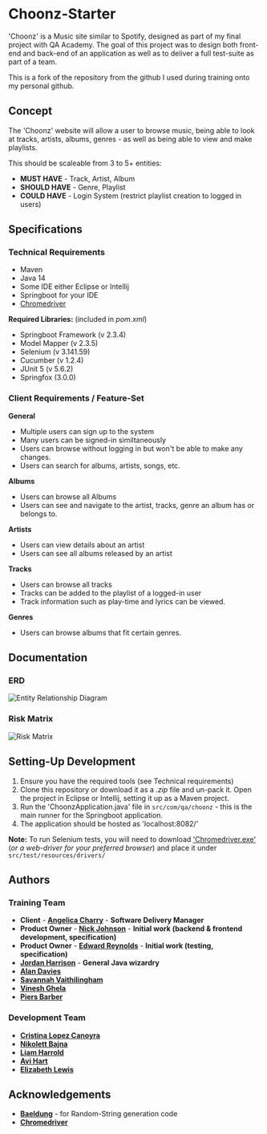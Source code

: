 # Choonz-Starter

'Choonz' is a Music site similar to Spotify, designed as part of my final project with QA Academy.
The goal of this project was to design both front-end and back-end of an application as well as to deliver a full test-suite as part of a team.

This is a fork of the repository from the github I used during training onto my personal github.

## Concept

The 'Choonz' website will allow a user to browse music, being able to look at tracks, artists, albums, genres - as well as being able to view and make playlists.

This should be scaleable from 3 to 5+ entities:

- **MUST HAVE** - Track, Artist, Album
- **SHOULD HAVE** - Genre, Playlist
- **COULD HAVE** - Login System (restrict playlist creation to logged in users)

## Specifications
### Technical Requirements
- Maven
- Java 14
- Some IDE either Eclipse or Intellij
- Springboot for your IDE
- [Chromedriver](https://chromedriver.chromium.org/)

**Required Libraries:** (included in *pom.xml*)
- Springboot Framework (v 2.3.4)
- Model Mapper (v 2.3.5)
- Selenium (v 3.141.59)
- Cucumber (v 1.2.4)
- JUnit 5 (v 5.6.2)
- Springfox (3.0.0)

### Client Requirements / Feature-Set
**General**
- Multiple users can sign up to the system
- Many users can be signed-in similtaneously
- Users can browse without logging in but won't be able to make any changes.
- Users can search for albums, artists, songs, etc.  
  
**Albums**
- Users can browse all Albums
- Users can see and navigate to the artist, tracks, genre an album has or belongs to.

**Artists**
- Users can view details about an artist
- Users can see all albums released by an artist

**Tracks**
- Users can browse all tracks
- Tracks can be added to the playlist of a logged-in user
- Track information such as play-time and lyrics can be viewed.

**Genres**
- Users can browse albums that fit certain genres.

## Documentation
### ERD

![Entity Relationship Diagram](documentation/ERD.png)

### Risk Matrix

![Risk Matrix](documentation/RISK-MATRIX.png)

## Setting-Up Development
1. Ensure you have the required tools (see Technical requirements)
2. Clone this repository or download it as a *.zip* file and un-pack it. Open the project in Eclipse or Intellij, setting it up as a Maven project.
3. Run the 'ChoonzApplication.java' file in `src/com/qa/choonz` - this is the main runner for the Springboot application.
4. The application should be hosted as 'localhost:8082/'
  
**Note:** To run Selenium tests, you will need to download ['Chromedriver.exe'](https://chromedriver.chromium.org/downloads) (*or a web-driver for your preferred browser*) and place it under `src/test/resources/drivers/`  

## Authors

### Training Team

- **Client** - [**Angelica Charry**](https://github.com/acharry) - **Software Delivery Manager**
- **Product Owner** - [**Nick Johnson**](https://github.com/nickrstewarttds) - **Initial work (backend & frontend development, specification)**
- **Product Owner** - [**Edward Reynolds**](https://github.com/Edrz-96) - **Initial work (testing, specification)**
- [**Jordan Harrison**](https://github.com/JHarry444) - **General Java wizardry**
- [**Alan Davies**](https://github.com/MorickClive)
- [**Savannah Vaithilingham**](https://github.com/savannahvaith)
- [**Vinesh Ghela**](https://github.com/vineshghela)
- [**Piers Barber**](https://github.com/PCMBarber)

### Development Team

- [**Cristina Lopez Canoyra**](https://github.com/clc15735)
- [**Nikolett Bajna**](https://github.com/nikolettbajna)
- [**Liam Harrold**](https://github.com/LHarroldQA)
- [**Avi Hart**](https://github.com/AviNissimHart)
- [**Elizabeth Lewis**](https://github.com/elewisQA)

## Acknowledgements
- [**Baeldung**](https://www.baeldung.com/java-random-string) - for Random-String generation code
- [**Chromedriver**](https://chromedriver.chromium.org/)

